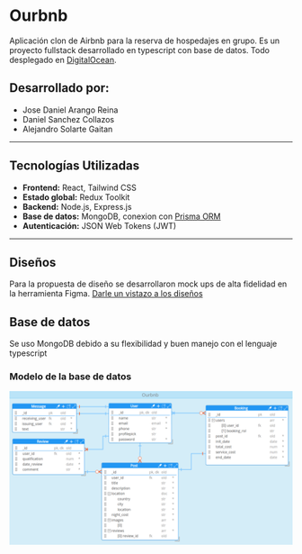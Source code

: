 # Ourbnb

Aplicación clon de Airbnb para la reserva de hospedajes en grupo. Es un proyecto fullstack desarrollado en typescript con base de datos. Todo desplegado en [DigitalOcean](https://www.digitalocean.com/).

## Desarrollado por:
- Jose Daniel Arango Reina
- Daniel Sanchez Collazos
- Alejandro Solarte Gaitan

---

## Tecnologías Utilizadas

- **Frontend:** React, Tailwind CSS
- **Estado global:** Redux Toolkit
- **Backend:** Node.js, Express.js
- **Base de datos:** MongoDB, conexion con [Prisma ORM](https://www.prisma.io/)
- **Autenticación:** JSON Web Tokens (JWT)
  
---

## Diseños
Para la propuesta de diseño se desarrollaron mock ups de alta fidelidad en la herramienta Figma. [Darle un vistazo a los diseños](https://www.figma.com/design/aPlK7WrOp1l2xYfVi7nniY/Ourbnb?node-id=4-804&m=dev)

## Base de datos
Se uso MongoDB debido a su flexibilidad y buen manejo con el lenguaje typescript

### Modelo de la base de datos
![Modelo de la base de datos](./assets/bd_model.png)
